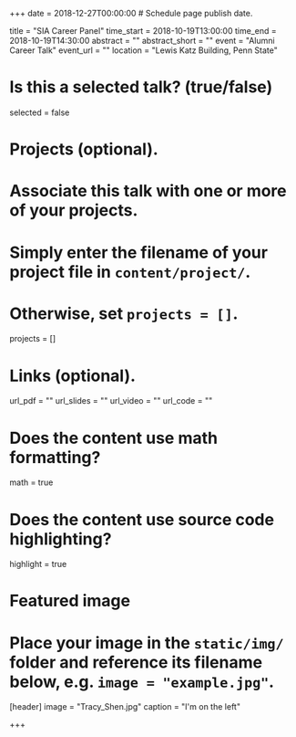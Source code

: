 +++
date = 2018-12-27T00:00:00  # Schedule page publish date.

title = "SIA Career Panel"
time_start = 2018-10-19T13:00:00
time_end = 2018-10-19T14:30:00
abstract = ""
abstract_short = ""
event = "Alumni Career Talk"
event_url = ""
location = "Lewis Katz Building, Penn State"

# Is this a selected talk? (true/false)
selected = false

# Projects (optional).
#   Associate this talk with one or more of your projects.
#   Simply enter the filename of your project file in `content/project/`.
#   Otherwise, set `projects = []`.
projects = []

# Links (optional).
url_pdf = ""
url_slides = ""
url_video = ""
url_code = ""

# Does the content use math formatting?
math = true

# Does the content use source code highlighting?
highlight = true

# Featured image
# Place your image in the `static/img/` folder and reference its filename below, e.g. `image = "example.jpg"`.
[header]
image = "Tracy_Shen.jpg"
caption = "I'm on the left"

+++


